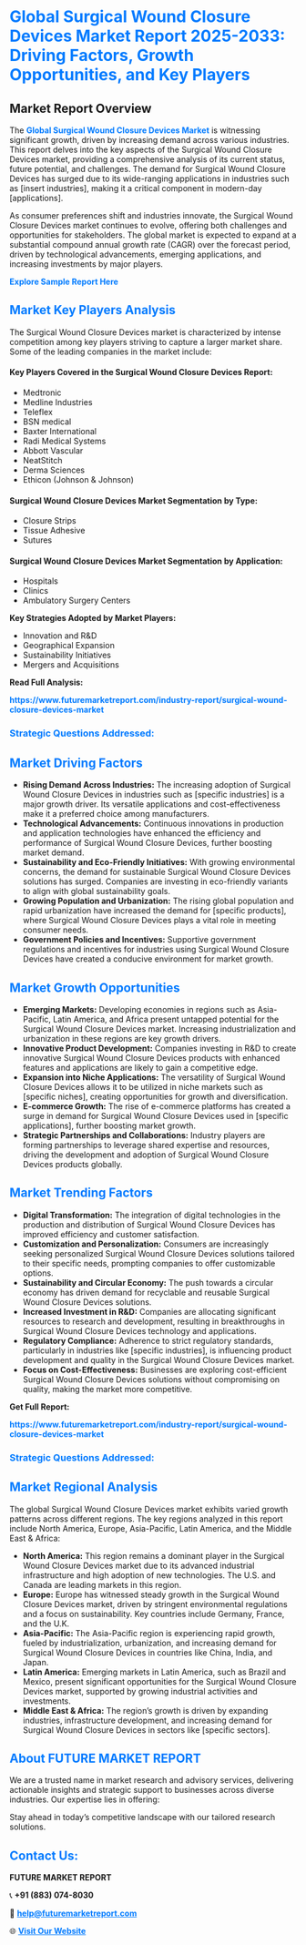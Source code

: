 <h1 style="color: #007BFF;">Global Surgical Wound Closure Devices Market Report 2025-2033: Driving Factors, Growth Opportunities, and Key Players</h1>

<section id="overview">
<h2>Market Report Overview</h2>
<p>The <a href="https://www.futuremarketreport.com/industry-report/surgical-wound-closure-devices-market" style="color: #007BFF; text-decoration: none;"><strong>Global Surgical Wound Closure Devices Market</strong></a> is witnessing significant growth, driven by increasing demand across various industries. This report delves into the key aspects of the Surgical Wound Closure Devices market, providing a comprehensive analysis of its current status, future potential, and challenges. The demand for Surgical Wound Closure Devices has surged due to its wide-ranging applications in industries such as [insert industries], making it a critical component in modern-day [applications].</p>
<p>As consumer preferences shift and industries innovate, the Surgical Wound Closure Devices market continues to evolve, offering both challenges and opportunities for stakeholders. The global market is expected to expand at a substantial compound annual growth rate (CAGR) over the forecast period, driven by technological advancements, emerging applications, and increasing investments by major players.</p>
</section>

<section id="overview">
<p><a href="https://www.futuremarketreport.com/request-sample/reportId=59888" style="color: #007BFF; text-decoration: none;"><strong>Explore Sample Report Here</strong></a></p>
</section>

<section id="key-players">
<h2 style="color: #007BFF;">Market Key Players Analysis</h2>
<p>The Surgical Wound Closure Devices market is characterized by intense competition among key players striving to capture a larger market share. Some of the leading companies in the market include:</p>
<h4>Key Players Covered in the Surgical Wound Closure Devices Report:</h4>
<ul><li>Medtronic</li><li>Medline Industries</li><li>Teleflex</li><li>BSN medical</li><li>Baxter International</li><li>Radi Medical Systems</li><li>Abbott Vascular</li><li>NeatStitch</li><li>Derma Sciences</li><li>Ethicon (Johnson &amp; Johnson)</li></ul>
<h4>Surgical Wound Closure Devices Market Segmentation by Type:</h4>
<ul><li>Closure Strips</li><li>Tissue Adhesive</li><li>Sutures</li></ul>

<h4>Surgical Wound Closure Devices Market Segmentation by Application:</h4>
<ul><li>Hospitals</li><li>Clinics</li><li>Ambulatory Surgery Centers</li></ul>
<p><strong>Key Strategies Adopted by Market Players:</strong></p>
<ul>
<li>Innovation and R&D</li>
<li>Geographical Expansion</li>
<li>Sustainability Initiatives</li>
<li>Mergers and Acquisitions</li>
</ul>
</section>

<section>
<p><strong>Read Full Analysis: </strong></p><a href="https://www.futuremarketreport.com/industry-report/surgical-wound-closure-devices-market" style="color: #007BFF; text-decoration: none;"><strong>https://www.futuremarketreport.com/industry-report/surgical-wound-closure-devices-market</strong></a>
<h3 style="color: #007BFF;">Strategic Questions Addressed:</h3>
</section>

<section id="driving-factors">
<h2 style="color: #007BFF;">Market Driving Factors</h2>
<ul>
<li><strong>Rising Demand Across Industries:</strong> The increasing adoption of Surgical Wound Closure Devices in industries such as [specific industries] is a major growth driver. Its versatile applications and cost-effectiveness make it a preferred choice among manufacturers.</li>
<li><strong>Technological Advancements:</strong> Continuous innovations in production and application technologies have enhanced the efficiency and performance of Surgical Wound Closure Devices, further boosting market demand.</li>
<li><strong>Sustainability and Eco-Friendly Initiatives:</strong> With growing environmental concerns, the demand for sustainable Surgical Wound Closure Devices solutions has surged. Companies are investing in eco-friendly variants to align with global sustainability goals.</li>
<li><strong>Growing Population and Urbanization:</strong> The rising global population and rapid urbanization have increased the demand for [specific products], where Surgical Wound Closure Devices plays a vital role in meeting consumer needs.</li>
<li><strong>Government Policies and Incentives:</strong> Supportive government regulations and incentives for industries using Surgical Wound Closure Devices have created a conducive environment for market growth.</li>
</ul>
</section>

<section id="growth-opportunities">
<h2 style="color: #007BFF;">Market Growth Opportunities</h2>
<ul>
<li><strong>Emerging Markets:</strong> Developing economies in regions such as Asia-Pacific, Latin America, and Africa present untapped potential for the Surgical Wound Closure Devices market. Increasing industrialization and urbanization in these regions are key growth drivers.</li>
<li><strong>Innovative Product Development:</strong> Companies investing in R&D to create innovative Surgical Wound Closure Devices products with enhanced features and applications are likely to gain a competitive edge.</li>
<li><strong>Expansion into Niche Applications:</strong> The versatility of Surgical Wound Closure Devices allows it to be utilized in niche markets such as [specific niches], creating opportunities for growth and diversification.</li>
<li><strong>E-commerce Growth:</strong> The rise of e-commerce platforms has created a surge in demand for Surgical Wound Closure Devices used in [specific applications], further boosting market growth.</li>
<li><strong>Strategic Partnerships and Collaborations:</strong> Industry players are forming partnerships to leverage shared expertise and resources, driving the development and adoption of Surgical Wound Closure Devices products globally.</li>
</ul>
</section>

<section id="trending-factors">
<h2 style="color: #007BFF;">Market Trending Factors</h2>
<ul>
<li><strong>Digital Transformation:</strong> The integration of digital technologies in the production and distribution of Surgical Wound Closure Devices has improved efficiency and customer satisfaction.</li>
<li><strong>Customization and Personalization:</strong> Consumers are increasingly seeking personalized Surgical Wound Closure Devices solutions tailored to their specific needs, prompting companies to offer customizable options.</li>
<li><strong>Sustainability and Circular Economy:</strong> The push towards a circular economy has driven demand for recyclable and reusable Surgical Wound Closure Devices solutions.</li>
<li><strong>Increased Investment in R&D:</strong> Companies are allocating significant resources to research and development, resulting in breakthroughs in Surgical Wound Closure Devices technology and applications.</li>
<li><strong>Regulatory Compliance:</strong> Adherence to strict regulatory standards, particularly in industries like [specific industries], is influencing product development and quality in the Surgical Wound Closure Devices market.</li>
<li><strong>Focus on Cost-Effectiveness:</strong> Businesses are exploring cost-efficient Surgical Wound Closure Devices solutions without compromising on quality, making the market more competitive.</li>
</ul>
</section>

<section>
<p><strong>Get Full Report: </strong></p><a href="https://www.futuremarketreport.com/industry-report/surgical-wound-closure-devices-market" style="color: #007BFF; text-decoration: none;"><strong>https://www.futuremarketreport.com/industry-report/surgical-wound-closure-devices-market</strong></a>
<h3 style="color: #007BFF;">Strategic Questions Addressed:</h3>
</section>


<section id="regional-analysis">
<h2 style="color: #007BFF;">Market Regional Analysis</h2>
<p>The global Surgical Wound Closure Devices market exhibits varied growth patterns across different regions. The key regions analyzed in this report include North America, Europe, Asia-Pacific, Latin America, and the Middle East & Africa:</p>
<ul>
<li><strong>North America:</strong> This region remains a dominant player in the Surgical Wound Closure Devices market due to its advanced industrial infrastructure and high adoption of new technologies. The U.S. and Canada are leading markets in this region.</li>
<li><strong>Europe:</strong> Europe has witnessed steady growth in the Surgical Wound Closure Devices market, driven by stringent environmental regulations and a focus on sustainability. Key countries include Germany, France, and the U.K.</li>
<li><strong>Asia-Pacific:</strong> The Asia-Pacific region is experiencing rapid growth, fueled by industrialization, urbanization, and increasing demand for Surgical Wound Closure Devices in countries like China, India, and Japan.</li>
<li><strong>Latin America:</strong> Emerging markets in Latin America, such as Brazil and Mexico, present significant opportunities for the Surgical Wound Closure Devices market, supported by growing industrial activities and investments.</li>
<li><strong>Middle East & Africa:</strong> The region’s growth is driven by expanding industries, infrastructure development, and increasing demand for Surgical Wound Closure Devices in sectors like [specific sectors].</li>
</ul>
</section>

<footer>
<h2 style="color: #007BFF;">About FUTURE MARKET REPORT</h2>
<p>We are a trusted name in market research and advisory services, delivering actionable insights and strategic support to businesses across diverse industries. Our expertise lies in offering:</p>

<p>Stay ahead in today’s competitive landscape with our tailored research solutions.</p>

<h2 style="color: #007BFF;">Contact Us:</h2>
<p><strong>FUTURE MARKET REPORT</strong></p>
<p>📞 <strong>+91 (883) 074-8030</strong></p>
<p>📧 <strong><a href="mailto:help@futuremarketreport.com" style="color: #007BFF;">help@futuremarketreport.com</a></strong></p>
<p>🌐 <strong><a href="https://www.futuremarketreport.com/" style="color: #007BFF;">Visit Our Website</a></strong></p>
</footer>